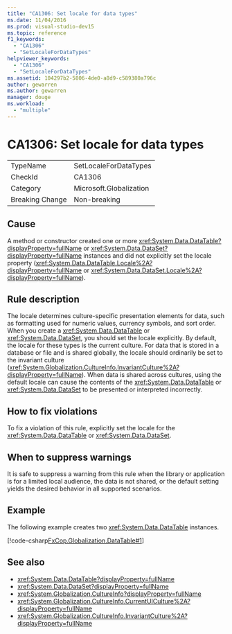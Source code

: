 ```yaml
---
title: "CA1306: Set locale for data types"
ms.date: 11/04/2016
ms.prod: visual-studio-dev15
ms.topic: reference
f1_keywords:
  - "CA1306"
  - "SetLocaleForDataTypes"
helpviewer_keywords:
  - "CA1306"
  - "SetLocaleForDataTypes"
ms.assetid: 104297b2-5806-4de0-a8d9-c589380a796c
author: gewarren
ms.author: gewarren
manager: douge
ms.workload:
  - "multiple"
---
```

# CA1306: Set locale for data types

|||
|-|-|
|TypeName|SetLocaleForDataTypes|
|CheckId|CA1306|
|Category|Microsoft.Globalization|
|Breaking Change|Non-breaking|

## Cause
 A method or constructor created one or more <xref:System.Data.DataTable?displayProperty=fullName> or <xref:System.Data.DataSet?displayProperty=fullName> instances and did not explicitly set the locale property (<xref:System.Data.DataTable.Locale%2A?displayProperty=fullName> or <xref:System.Data.DataSet.Locale%2A?displayProperty=fullName>).

## Rule description
 The locale determines culture-specific presentation elements for data, such as formatting used for numeric values, currency symbols, and sort order. When you create a <xref:System.Data.DataTable> or <xref:System.Data.DataSet>, you should set the locale explicitly. By default, the locale for these types is the current culture. For data that is stored in a database or file and is shared globally, the locale should ordinarily be set to the invariant culture (<xref:System.Globalization.CultureInfo.InvariantCulture%2A?displayProperty=fullName>). When data is shared across cultures, using the default locale can cause the contents of the <xref:System.Data.DataTable> or <xref:System.Data.DataSet> to be presented or interpreted incorrectly.

## How to fix violations
 To fix a violation of this rule, explicitly set the locale for the <xref:System.Data.DataTable> or <xref:System.Data.DataSet>.

## When to suppress warnings
 It is safe to suppress a warning from this rule when the library or application is for a limited local audience, the data is not shared, or the default setting yields the desired behavior in all supported scenarios.

## Example
 The following example creates two <xref:System.Data.DataTable> instances.

 [!code-csharp[FxCop.Globalization.DataTable#1](../code-quality/codesnippet/CSharp/ca1306-set-locale-for-data-types_1.cs)]

## See also

- <xref:System.Data.DataTable?displayProperty=fullName>
- <xref:System.Data.DataSet?displayProperty=fullName>
- <xref:System.Globalization.CultureInfo?displayProperty=fullName>
- <xref:System.Globalization.CultureInfo.CurrentUICulture%2A?displayProperty=fullName>
- <xref:System.Globalization.CultureInfo.InvariantCulture%2A?displayProperty=fullName>